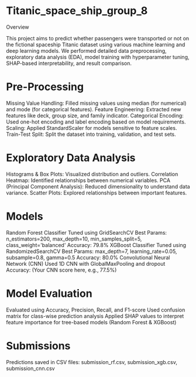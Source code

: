 # Titanic_space_ship_group_8
 Overview

This project aims to predict whether passengers were transported or not on the fictional spaceship Titanic dataset using various machine learning and deep learning models. We performed detailed data preprocessing, exploratory data analysis (EDA), model training with hyperparameter tuning, SHAP-based interpretability, and result comparison.

# Pre-Processing

Missing Value Handling: Filled missing values using median (for numerical) and mode (for categorical features).
Feature Engineering: Extracted new features like deck, group size, and family indicator.
Categorical Encoding: Used one-hot encoding and label encoding based on model requirements.
Scaling: Applied StandardScaler for models sensitive to feature scales.
Train-Test Split: Split the dataset into training, validation, and test sets.
# Exploratory Data Analysis

Histograms & Box Plots: Visualized distribution and outliers.
Correlation Heatmap: Identified relationships between numerical variables.
PCA (Principal Component Analysis): Reduced dimensionality to understand data variance.
Scatter Plots: Explored relationships between important features.
# Models

Random Forest Classifier
Tuned using GridSearchCV
Best Params: n_estimators=200, max_depth=10, min_samples_split=5, class_weight='balanced'
Accuracy: 79.8%
XGBoost Classifier
Tuned using RandomizedSearchCV
Best Params: max_depth=7, learning_rate=0.05, subsample=0.8, gamma=0.5
Accuracy: 80.0%
Convolutional Neural Network (CNN)
Used 1D CNN with GlobalMaxPooling and dropout
Accuracy: (Your CNN score here, e.g., 77.5%)
# Model Evaluation

Evaluated using Accuracy, Precision, Recall, and F1-score
Used confusion matrix for class-wise prediction analysis
Applied SHAP values to interpret feature importance for tree-based models (Random Forest & XGBoost)
# Submissions

Predictions saved in CSV files:
submission_rf.csv, submission_xgb.csv, submission_cnn.csv
